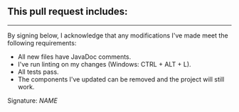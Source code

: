## **This pull request includes:**



---

By signing below, I acknowledge that any modifications I've made meet the following requirements:
- All new files have JavaDoc comments.
- I've run linting on my changes (Windows: CTRL + ALT + L).
- All tests pass.
- The components I've updated can be removed and the project will still work.

Signature: *NAME*
